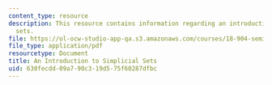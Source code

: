 ```yaml
---
content_type: resource
description: This resource contains information regarding an introduction to simplicial
  sets.
file: https://ol-ocw-studio-app-qa.s3.amazonaws.com/courses/18-904-seminar-in-topology-spring-2011/630fecdd09a790c319d575f60287dfbc_MIT18_904S11_finlSmplicial.pdf
file_type: application/pdf
resourcetype: Document
title: An Introduction to Simplicial Sets
uid: 630fecdd-09a7-90c3-19d5-75f60287dfbc
---
```

